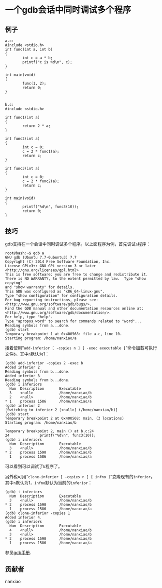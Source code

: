 # 一个gdb会话中同时调试多个程序
## 例子
	a.c:
	#include <stdio.h>
	int func(int a, int b)
	{
	        int c = a * b;
	        printf("c is %d\n", c);
	}
	
	int main(void)
	{
	        func(1, 2);
	        return 0;
	}


	b.c:
	#include <stdio.h>

	int func1(int a)
	{
	        return 2 * a;
	}
	
	int func2(int a)
	{
	        int c = 0;
	        c = 2 * func1(a);
	        return c;
	}
	
	int func3(int a)
	{
	        int c = 0;
	        c = 2 * func2(a);
	        return c;
	}
	
	int main(void)
	{
	        printf("%d\n", func3(10));
	        return 0;
	}


## 技巧
gdb支持在一个会话中同时调试多个程序。以上面程序为例，首先调试`a`程序：  

	root@bash:~$ gdb a
	GNU gdb (Ubuntu 7.7-0ubuntu3) 7.7
	Copyright (C) 2014 Free Software Foundation, Inc.
	License GPLv3+: GNU GPL version 3 or later <http://gnu.org/licenses/gpl.html>
	This is free software: you are free to change and redistribute it.
	There is NO WARRANTY, to the extent permitted by law.  Type "show copying"
	and "show warranty" for details.
	This GDB was configured as "x86_64-linux-gnu".
	Type "show configuration" for configuration details.
	For bug reporting instructions, please see:
	<http://www.gnu.org/software/gdb/bugs/>.
	Find the GDB manual and other documentation resources online at:
	<http://www.gnu.org/software/gdb/documentation/>.
	For help, type "help".
	Type "apropos word" to search for commands related to "word"...
	Reading symbols from a...done.
	(gdb) start
	Temporary breakpoint 1 at 0x400568: file a.c, line 10.
	Starting program: /home/nanxiao/a

接着使用“`add-inferior [ -copies n ] [ -exec executable ]`”命令加载可执行文件`b`。其中`n`默认为1：  

	(gdb) add-inferior -copies 2 -exec b
	Added inferior 2
	Reading symbols from b...done.
	Added inferior 3
	Reading symbols from b...done.
	(gdb) i inferiors
	  Num  Description       Executable
	  3    <null>            /home/nanxiao/b
	  2    <null>            /home/nanxiao/b
	* 1    process 1586      /home/nanxiao/a
	(gdb) inferior 2
	[Switching to inferior 2 [<null>] (/home/nanxiao/b)]
	(gdb) start
	Temporary breakpoint 2 at 0x400568: main. (3 locations)
	Starting program: /home/nanxiao/b
	
	Temporary breakpoint 2, main () at b.c:24
	24              printf("%d\n", func3(10));
	(gdb) i inferiors
	  Num  Description       Executable
	  3    <null>            /home/nanxiao/b
	* 2    process 1590      /home/nanxiao/b
	  1    process 1586      /home/nanxiao/a
可以看到可以调试了`b`程序了。

另外也可用“`clone-inferior [ -copies n ] [ infno ]`”克隆现有的`inferior`，其中`n`默认为1，`infno`默认为当前的`inferior`：  

	(gdb) i inferiors
	  Num  Description       Executable
	  3    <null>            /home/nanxiao/b
	* 2    process 1590      /home/nanxiao/b
	  1    process 1586      /home/nanxiao/a
	(gdb) clone-inferior -copies 1
	Added inferior 4.
	(gdb) i inferiors
	  Num  Description       Executable
	  4    <null>            /home/nanxiao/b
	  3    <null>            /home/nanxiao/b
	* 2    process 1590      /home/nanxiao/b
	  1    process 1586      /home/nanxiao/a


参见[gdb手册](https://sourceware.org/gdb/onlinedocs/gdb/Inferiors-and-Programs.html).

## 贡献者

nanxiao
